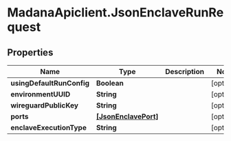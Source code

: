 # MadanaApiclient.JsonEnclaveRunRequest

## Properties

Name | Type | Description | Notes
------------ | ------------- | ------------- | -------------
**usingDefaultRunConfig** | **Boolean** |  | [optional] 
**environmentUUID** | **String** |  | [optional] 
**wireguardPublicKey** | **String** |  | [optional] 
**ports** | [**[JsonEnclavePort]**](JsonEnclavePort.md) |  | [optional] 
**enclaveExecutionType** | **String** |  | [optional] 


